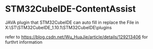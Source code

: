 # STM32CubeIDE-ContentAssist
JAVA plugin that STM32CubeIDE can auto fill in
replace the File in X:\ST\STM32CubeIDE_1.10.1\STM32CubeIDE\plugins

refer to https://blog.csdn.net/Wu_HuaJie/article/details/129213406 for furthrt information
